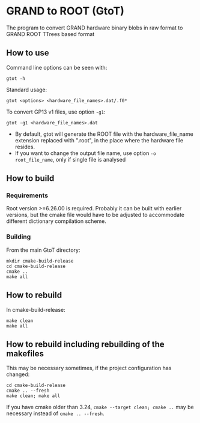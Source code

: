 # GRAND to ROOT (GtoT)

The program to convert GRAND hardware binary blobs in raw format to GRAND ROOT TTrees based format

## How to use

Command line options can be seen with:
```
gtot -h
```

Standard usage:
```
gtot <options> <hardware_file_names>.dat/.f0*
```

To convert GP13 v1 files, use option ```-g1```:
```
gtot -g1 <hardware_file_names>.dat
```

* By default, gtot will generate the ROOT file with the hardware_file_name extension replaced with ".root", in the place where the hardware file resides.
* If you want to change the output file name, use option ```-o root_file_name```, only if single file is analysed



## How to build

### Requirements
Root version >=6.26.00 is required. Probably it can be built with earlier versions, but the cmake file would have to be adjusted to accommodate different dictionary compilation scheme.

### Building

From the main GtoT directory:
```
mkdir cmake-build-release
cd cmake-build-release
cmake ..
make all
```

## How to rebuild

In cmake-build-release:
```
make clean
make all
```

## How to rebuild including rebuilding of the makefiles

This may be necessary sometimes, if the project configuration has changed:
```
cd cmake-build-release
cmake .. --fresh
make clean; make all
```
If you have cmake older than 3.24, `cmake --target clean; cmake ..` may be necessary instead of `cmake .. --fresh`.